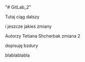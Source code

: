 "# GitLab_2" 

Tutaj ciąg dalszy



i jeszcze jakieś zmiany

Autorzy Tetiana Shcherbak
zmiana 2


dopisuję bzdury

blablablabla